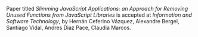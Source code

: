 Paper titled _Slimming JavaScript Applications: an Approach for Removing Unused Functions from JavaScript Libraries_ is accepted at _Information and Software Technology_, by Hernán Ceferino Vázquez, Alexandre Bergel, Santiago Vidal, Andres Diaz Pace, Claudia Marcos.